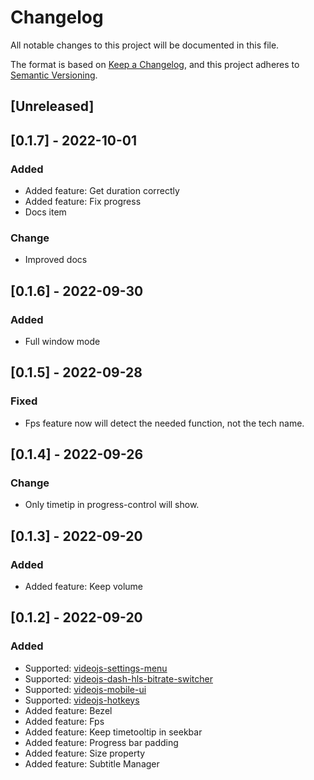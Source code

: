 # Changelog
All notable changes to this project will be documented in this file.

The format is based on [Keep a Changelog](https://keepachangelog.com/en/1.0.0/),
and this project adheres to [Semantic Versioning](https://semver.org/spec/v2.0.0.html).

## [Unreleased]

## [0.1.7] - 2022-10-01

### Added
- Added feature: Get duration correctly
- Added feature: Fix progress
- Docs item

### Change
- Improved docs

## [0.1.6] - 2022-09-30

### Added
- Full window mode

## [0.1.5] - 2022-09-28

### Fixed
- Fps feature now will detect the needed function, not the tech name.

## [0.1.4] - 2022-09-26

### Change
- Only timetip in progress-control will show.

## [0.1.3] - 2022-09-20

### Added
- Added feature: Keep volume

## [0.1.2] - 2022-09-20

### Added
- Supported: [videojs-settings-menu](https://github.com/samueleastdev/videojs-setting-menu)
- Supported: [videojs-dash-hls-bitrate-switcher](https://github.com/samueleastdev/videojs-dash-hls-bitrate-switcher)
- Supported: [videojs-mobile-ui](https://github.com/mister-ben/videojs-mobile-ui)
- Supported: [videojs-hotkeys](https://github.com/ctd1500/videojs-hotkeys)
- Added feature: Bezel
- Added feature: Fps
- Added feature: Keep timetooltip in seekbar
- Added feature: Progress bar padding
- Added feature: Size property
- Added feature: Subtitle Manager
